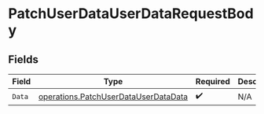 # PatchUserDataUserDataRequestBody


## Fields

| Field                                                                                        | Type                                                                                         | Required                                                                                     | Description                                                                                  |
| -------------------------------------------------------------------------------------------- | -------------------------------------------------------------------------------------------- | -------------------------------------------------------------------------------------------- | -------------------------------------------------------------------------------------------- |
| `Data`                                                                                       | [operations.PatchUserDataUserDataData](../../models/operations/patchuserdatauserdatadata.md) | :heavy_check_mark:                                                                           | N/A                                                                                          |